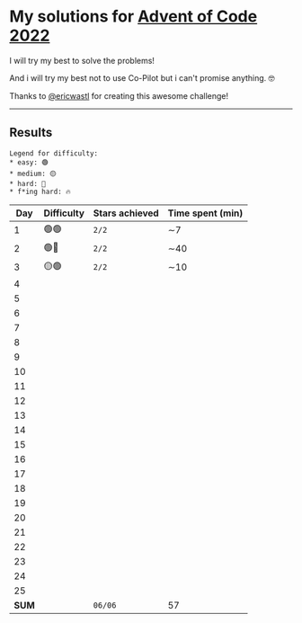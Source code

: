 # My solutions for [Advent of Code 2022](https://adventofcode.com/2022)

I will try my best to solve the problems!

And i will try my best not to use Co-Pilot but i can't promise anything. 🤓

Thanks to [@ericwastl](https://twitter.com/ericwastl) for creating this awesome challenge!

---

## Results

```
Legend for difficulty:
* easy: 🟢
* medium: 🟡
* hard: 🔴
* f*ing hard: 🔥
```

| Day     | Difficulty | Stars achieved | Time spent (min) |
| ------- | ---------- | -------------- | ---------------- |
| 1       | 🟢🟢        | `2/2`          | ∼7               |
| 2       | 🟢🔴        | `2/2`          | ∼40              |
| 3       | 🟡🟢        | `2/2`          | ∼10              |
| 4       |            |                |                  |
| 5       |            |                |                  |
| 6       |            |                |                  |
| 7       |            |                |                  |
| 8       |            |                |                  |
| 9       |            |                |                  |
| 10      |            |                |                  |
| 11      |            |                |                  |
| 12      |            |                |                  |
| 13      |            |                |                  |
| 14      |            |                |                  |
| 15      |            |                |                  |
| 16      |            |                |                  |
| 17      |            |                |                  |
| 18      |            |                |                  |
| 19      |            |                |                  |
| 20      |            |                |                  |
| 21      |            |                |                  |
| 22      |            |                |                  |
| 23      |            |                |                  |
| 24      |            |                |                  |
| 25      |            |                |                  |
| **SUM** |            | `06/06`        | 57               |
